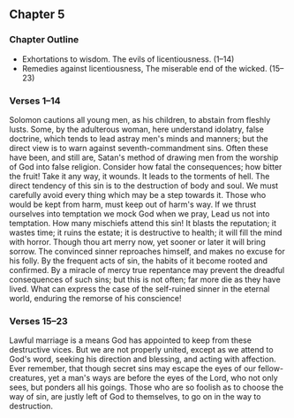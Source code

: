 ## Chapter 5

### Chapter Outline

- Exhortations to wisdom. The evils of licentiousness. (1–14)
- Remedies against licentiousness, The miserable end of the wicked. (15–23)

### Verses 1–14

Solomon cautions all young men, as his children, to abstain from fleshly lusts. Some, by the adulterous woman, here understand idolatry, false doctrine, which tends to lead astray men's minds and manners; but the direct view is to warn against seventh-commandment sins. Often these have been, and still are, Satan's method of drawing men from the worship of God into false religion. Consider how fatal the consequences; how bitter the fruit! Take it any way, it wounds. It leads to the torments of hell. The direct tendency of this sin is to the destruction of body and soul. We must carefully avoid every thing which may be a step towards it. Those who would be kept from harm, must keep out of harm's way. If we thrust ourselves into temptation we mock God when we pray, Lead us not into temptation. How many mischiefs attend this sin! It blasts the reputation; it wastes time; it ruins the estate; it is destructive to health; it will fill the mind with horror. Though thou art merry now, yet sooner or later it will bring sorrow. The convinced sinner reproaches himself, and makes no excuse for his folly. By the frequent acts of sin, the habits of it become rooted and confirmed. By a miracle of mercy true repentance may prevent the dreadful consequences of such sins; but this is not often; far more die as they have lived. What can express the case of the self-ruined sinner in the eternal world, enduring the remorse of his conscience!

### Verses 15–23

Lawful marriage is a means God has appointed to keep from these destructive vices. But we are not properly united, except as we attend to God's word, seeking his direction and blessing, and acting with affection. Ever remember, that though secret sins may escape the eyes of our fellow-creatures, yet a man's ways are before the eyes of the Lord, who not only sees, but ponders all his goings. Those who are so foolish as to choose the way of sin, are justly left of God to themselves, to go on in the way to destruction.

